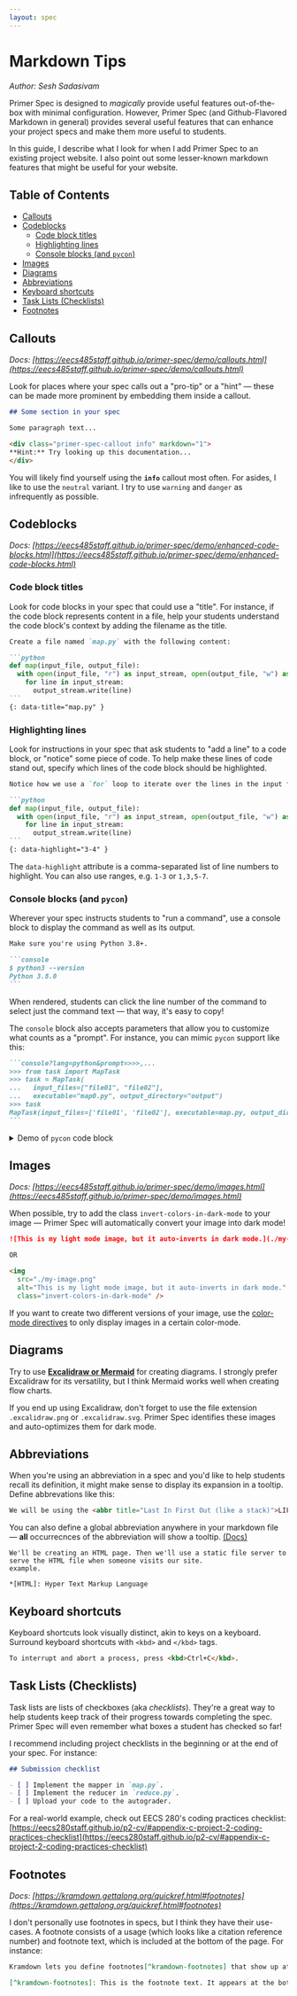 ```yaml
---
layout: spec
---
```


<!-- prettier-ignore-start -->
<!-- omit in toc -->
# Markdown Tips
<!-- prettier-ignore-end -->

_Author: Sesh Sadasivam_

Primer Spec is designed to _magically_ provide useful features out-of-the-box with minimal configuration. However, Primer Spec (and Github-Flavored Markdown in general) provides several useful features that can enhance your project specs and make them more useful to students.

In this guide, I describe what I look for when I add Primer Spec to an existing project website. I also point out some lesser-known markdown features that might be useful for your website.

<!-- prettier-ignore-start -->
<!-- omit in toc -->
## Table of Contents
<!-- prettier-ignore-end -->

- [Callouts](#callouts)
- [Codeblocks](#codeblocks)
  - [Code block titles](#code-block-titles)
  - [Highlighting lines](#highlighting-lines)
  - [Console blocks (and `pycon`)](#console-blocks-and-pycon)
- [Images](#images)
- [Diagrams](#diagrams)
- [Abbreviations](#abbreviations)
- [Keyboard shortcuts](#keyboard-shortcuts)
- [Task Lists (Checklists)](#task-lists-checklists)
- [Footnotes](#footnotes)

## Callouts

_Docs: [https://eecs485staff.github.io/primer-spec/demo/callouts.html](https://eecs485staff.github.io/primer-spec/demo/callouts.html)_

Look for places where your spec calls out a "pro-tip" or a "hint" — these can be made more prominent by embedding them inside a callout.

```markdown
## Some section in your spec

Some paragraph text...

<div class="primer-spec-callout info" markdown="1">
**Hint:** Try looking up this documentation...
</div>
```

You will likely find yourself using the **`info`** callout most often. For asides, I like to use the `neutral` variant. I try to use `warning` and `danger` as infrequently as possible.

## Codeblocks

_Docs: [https://eecs485staff.github.io/primer-spec/demo/enhanced-code-blocks.html](https://eecs485staff.github.io/primer-spec/demo/enhanced-code-blocks.html)_

### Code block titles

Look for code blocks in your spec that could use a "title". For instance, if the code block represents content in a file, help your students understand the code block's context by adding the filename as the title.

<!-- prettier-ignore-start -->
````markdown
Create a file named `map.py` with the following content:

```python
def map(input_file, output_file):
  with open(input_file, "r") as input_stream, open(output_file, "w") as output_stream:
    for line in input_stream:
      output_stream.write(line)
```
{: data-title="map.py" }
````
<!-- prettier-ignore-end -->

### Highlighting lines

Look for instructions in your spec that ask students to "add a line" to a code block, or "notice" some piece of code. To help make these lines of code stand out, specify which lines of the code block should be highlighted.

<!-- prettier-ignore-start -->
````markdown
Notice how we use a `for` loop to iterate over the lines in the input file.

```python
def map(input_file, output_file):
  with open(input_file, "r") as input_stream, open(output_file, "w") as output_stream:
    for line in input_stream:
      output_stream.write(line)
```
{: data-highlight="3-4" }
````
<!-- prettier-ignore-end -->

The `data-highlight` attribute is a comma-separated list of line numbers to highlight. You can also use ranges, e.g. `1-3` or `1,3,5-7`.

### Console blocks (and `pycon`)

Wherever your spec instructs students to "run a command", use a console block to display the command as well as its output.

<!-- prettier-ignore-start -->
````markdown
Make sure you're using Python 3.8+.

```console
$ python3 --version
Python 3.8.0
```
````
<!-- prettier-ignore-end -->

When rendered, students can click the line number of the command to select just the command text — that way, it's easy to copy!

The `console` block also accepts parameters that allow you to customize what counts as a "prompt". For instance, you can mimic `pycon` support like this:

````markdown
```console?lang=python&prompt=>>>,...
>>> from task import MapTask
>>> task = MapTask(
...   input_files=["file01", "file02"],
...   executable="map0.py", output_directory="output")
>>> task
MapTask(input_files=['file01', 'file02'], executable=map.py, output_directory=output)
```
````

<details markdown="1">
<summary>Demo of <code>pycon</code> code block</summary>

```console?lang=python&prompt=>>>,...
>>> from task import MapTask
>>> task = MapTask(
...   input_files=["file01", "file02"],
...   executable="map0.py", output_directory="output")
>>> task
MapTask(input_files=['file01', 'file02'], executable=map.py, output_directory=output)
```

</details>

## Images

_Docs: [https://eecs485staff.github.io/primer-spec/demo/images.html](https://eecs485staff.github.io/primer-spec/demo/images.html)_

When possible, try to add the class `invert-colors-in-dark-mode` to your image — Primer Spec will automatically convert your image into dark mode!

```markdown
![This is my light mode image, but it auto-inverts in dark mode.](./my-image.png){: .invert-colors-in-dark-mode }

OR

<img
  src="./my-image.png"
  alt="This is my light mode image, but it auto-inverts in dark mode."
  class="invert-colors-in-dark-mode" />
```

If you want to create two different versions of your image, use the [color-mode directives](https://eecs485staff.github.io/primer-spec/demo/images.html#option-2-show-images-only-in-certain-theme-mode) to only display images in a certain color-mode.

## Diagrams

Try to use [**Excalidraw or Mermaid**](https://eecs485staff.github.io/primer-spec/demo/diagrams.html) for creating diagrams. I strongly prefer Excalidraw for its versatility, but I think Mermaid works well when creating flow charts.

If you end up using Excalidraw, don't forget to use the file extension `.excalidraw.png` or `.excalidraw.svg`. Primer Spec identifies these images and auto-optimizes them for dark mode.

## Abbreviations

When you're using an abbreviation in a spec and you'd like to help students recall its definition, it might make sense to display its expansion in a tooltip. Define abbrevations like this:

```markdown
We will be using the <abbr title="Last In First Out (like a stack)">LIFO</abbr> while manipulating this array.
```

You can also define a global abbreviation anywhere in your markdown file — **all** occurrecnces of the abbreviation will show a tooltip. [(Docs)](https://kramdown.gettalong.org/quickref.html#abbreviations)

```mardown
We'll be creating an HTML page. Then we'll use a static file server to serve the HTML file when someone visits our site.
example.

*[HTML]: Hyper Text Markup Language
```

## Keyboard shortcuts

Keyboard shortcuts look visually distinct, akin to keys on a keyboard. Surround keyboard shortcuts with `<kbd>` and `</kbd>` tags.

```markdown
To interrupt and abort a process, press <kbd>Ctrl+C</kbd>.
```

## Task Lists (Checklists)

Task lists are lists of checkboxes (aka _checklists_). They're a great way to help students keep track of their progress towards completing the spec. Primer Spec will even remember what boxes a student has checked so far!

I recommend including project checklists in the beginning or at the end of your spec. For instance:

```markdown
## Submission checklist

- [ ] Implement the mapper in `map.py`.
- [ ] Implement the reducer in `reduce.py`.
- [ ] Upload your code to the autograder.
```

For a real-world example, check out EECS 280's coding practices checklist: [https://eecs280staff.github.io/p2-cv/#appendix-c-project-2-coding-practices-checklist](https://eecs280staff.github.io/p2-cv/#appendix-c-project-2-coding-practices-checklist)

## Footnotes

_Docs: [https://kramdown.gettalong.org/quickref.html#footnotes](https://kramdown.gettalong.org/quickref.html#footnotes)_

I don't personally use footnotes in specs, but I think they have their use-cases. A footnote consists of a usage (which looks like a citation reference number) and footnote text, which is included at the bottom of the page. For instance:

```markdown
Kramdown lets you define footnotes[^kramdown-footnotes] that show up at the bottom of the page.

[^kramdown-footnotes]: This is the footnote text. It appears at the bottom of the page, even if it's defined in the middle of a markdown file.
```
